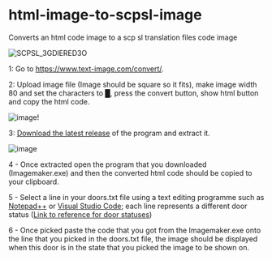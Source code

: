 # html-image-to-scpsl-image
Converts an html code image to a scp sl translation files code image

![SCPSL_3GDlERED3O](https://user-images.githubusercontent.com/78720364/213830895-62624a7b-88a2-4364-aeb1-6660de23d699.png)

1: Go to https://www.text-image.com/convert/.

2: Upload image file (Image should be square so it fits), make image width 80 and set the characters to █, press the convert button, show html button and copy the html code.  

![image](https://user-images.githubusercontent.com/78720364/213665313-2cd3bf2f-5df8-400a-a30f-984bd54d7d32.png)!

3: [Download the latest release](https://github.com/dooory/html-image-to-scpsl-image/releases) of the program and extract it.

![image](https://user-images.githubusercontent.com/78720364/213830825-f236997a-50cf-4495-8ab1-7a0ae43c83bd.png)

4 - Once extracted open the program that you downloaded (Imagemaker.exe) and then the converted html code should be copied to your clipboard.  

5 - Select a line in your doors.txt file using a text editing programme such as [Notepad++](https://notepad-plus-plus.org/downloads) or [Visual Studio Code](https://code.visualstudio.com/download); each line represents a different door status ([Link to reference for door statuses](https://raw.githubusercontent.com/northwood-studios/SCPSL-Translations/master/Translations/English%20(default)/Doors.txt))

6 - Once picked paste the code that you got from the Imagemaker.exe onto the line that you picked in the doors.txt file, the image should be displayed when this door is in the state that you picked the image to be shown on.
